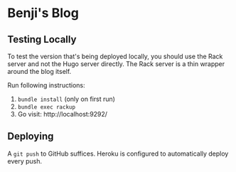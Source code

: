 # Benji's Blog



## Testing Locally

To test the version that's being deployed locally, you should use the Rack server and not the Hugo server directly. The Rack server is a thin wrapper around the blog itself.

Run following instructions:

1. `bundle install` (only on first run)
2. `bundle exec rackup` 
3. Go visit: http://localhost:9292/



## Deploying

A `git push` to GitHub suffices. Heroku is configured to automatically deploy every push.